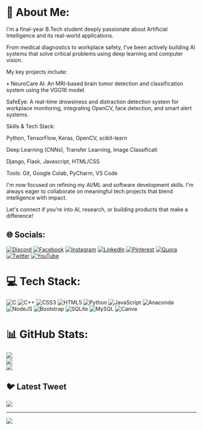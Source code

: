 # 💫 About Me:

I'm a final-year B.Tech student deeply passionate about Artificial Intelligence and its real-world applications.

From medical diagnostics to workplace safety, I've been actively building Al systems that solve critical problems using deep learning and computer vision.

My key projects include:

• NeuroCare Al: An MRI-based brain tumor detection and classification system using the VGG16 model.

SafeEye: A real-time drowsiness and distraction detection system for workplace monitoring, integrating OpenCV, face detection, and smart alert systems.

Skills & Tech Stack:

Python, TensorFlow, Keras, OpenCV, scikit-learn

Deep Learning (CNNs), Transfer Learning, Image Classificati

Django, Flask, Javascript, HTML/CSS

Tools: Git, Google Colab, PyCharm, VS Code

I'm now focused on refining my Al/ML and software development skills. I'm always eager to collaborate on meaningful tech projects that blend intelligence with impact.

Let's connect if you're into Al, research, or building products that make a difference!


## 🌐 Socials:
[![Discord](https://img.shields.io/badge/Discord-%237289DA.svg?logo=discord&logoColor=white)](https://discord.gg/https://discord.com/channels/@me) [![Facebook](https://img.shields.io/badge/Facebook-%231877F2.svg?logo=Facebook&logoColor=white)](https://facebook.com/https://www.facebook.com/aaryaprakash175) [![Instagram](https://img.shields.io/badge/Instagram-%23E4405F.svg?logo=Instagram&logoColor=white)](https://instagram.com/https://instagram.com/aryaprakash175?igshid=NTA5ZTk1NTc=N) [![LinkedIn](https://img.shields.io/badge/LinkedIn-%230077B5.svg?logo=linkedin&logoColor=white)](https://linkedin.com/in/https://www.linkedin.com/in/arya-prakash-shrivastav-980b33242/) [![Pinterest](https://img.shields.io/badge/Pinterest-%23E60023.svg?logo=Pinterest&logoColor=white)](https://pinterest.com/https://pin.it/53FB80M) [![Quora](https://img.shields.io/badge/Quora-%23B92B27.svg?logo=Quora&logoColor=white)](https://quora.com/profile/https://www.quora.com/profile/Arya-Prakash-110) [![Twitter](https://img.shields.io/badge/Twitter-%231DA1F2.svg?logo=Twitter&logoColor=white)](https://twitter.com/https://twitter.com/AaryaPrakash03?s=08) [![YouTube](https://img.shields.io/badge/YouTube-%23FF0000.svg?logo=YouTube&logoColor=white)](https://youtube.com/@https://www.youtube.com/channel/UCnJlXDWzJ0_9J9_lHbnRy1g) 

# 💻 Tech Stack:
![C](https://img.shields.io/badge/c-%2300599C.svg?style=for-the-badge&logo=c&logoColor=white) ![C++](https://img.shields.io/badge/c++-%2300599C.svg?style=for-the-badge&logo=c%2B%2B&logoColor=white) ![CSS3](https://img.shields.io/badge/css3-%231572B6.svg?style=for-the-badge&logo=css3&logoColor=white) ![HTML5](https://img.shields.io/badge/html5-%23E34F26.svg?style=for-the-badge&logo=html5&logoColor=white) ![Python](https://img.shields.io/badge/python-3670A0?style=for-the-badge&logo=python&logoColor=ffdd54) ![JavaScript](https://img.shields.io/badge/javascript-%23323330.svg?style=for-the-badge&logo=javascript&logoColor=%23F7DF1E) ![Anaconda](https://img.shields.io/badge/Anaconda-%2344A833.svg?style=for-the-badge&logo=anaconda&logoColor=white) ![NodeJS](https://img.shields.io/badge/node.js-6DA55F?style=for-the-badge&logo=node.js&logoColor=white) ![Bootstrap](https://img.shields.io/badge/bootstrap-%23563D7C.svg?style=for-the-badge&logo=bootstrap&logoColor=white) ![SQLite](https://img.shields.io/badge/sqlite-%2307405e.svg?style=for-the-badge&logo=sqlite&logoColor=white) ![MySQL](https://img.shields.io/badge/mysql-%2300f.svg?style=for-the-badge&logo=mysql&logoColor=white) ![Canva](https://img.shields.io/badge/Canva-%2300C4CC.svg?style=for-the-badge&logo=Canva&logoColor=white)
# 📊 GitHub Stats:
![](https://github-readme-stats.vercel.app/api?username=AryaPrakash03&theme=dark&hide_border=false&include_all_commits=false&count_private=false)<br/>
![](https://github-readme-streak-stats.herokuapp.com/?user=AryaPrakash03&theme=dark&hide_border=false)<br/>
![](https://github-readme-stats.vercel.app/api/top-langs/?username=AryaPrakash03&theme=dark&hide_border=false&include_all_commits=false&count_private=false&layout=compact)

## 🐦 Latest Tweet
[![](https://gtce.itsvg.in/api?username=https://twitter.com/AaryaPrakash03?s=08)](https://github.com/VishwaGauravIn/github-twitter-card-embed)

---
[![](https://visitcount.itsvg.in/api?id=AryaPrakash03&icon=0&color=0)](https://visitcount.itsvg.in)

<!-- Proudly created with GPRM ( https://gprm.itsvg.in ) -->

